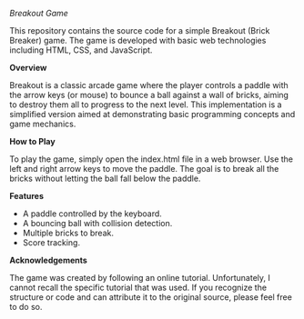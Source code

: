 ﻿*Breakout Game*

This repository contains the source code for a simple Breakout (Brick Breaker) game. The game is developed with basic web technologies including HTML, CSS, and JavaScript.

**Overview**

Breakout is a classic arcade game where the player controls a paddle with the arrow keys (or mouse) to bounce a ball against a wall of bricks, aiming to destroy them all to progress to the next level. This implementation is a simplified version aimed at demonstrating basic programming concepts and game mechanics.

**How to Play**

To play the game, simply open the index.html file in a web browser. Use the left and right arrow keys to move the paddle. The goal is to break all the bricks without letting the ball fall below the paddle.

**Features**

- A paddle controlled by the keyboard.
- A bouncing ball with collision detection.
- Multiple bricks to break.
- Score tracking.

**Acknowledgements**

The game was created by following an online tutorial. Unfortunately, I cannot recall the specific tutorial that was used. If you recognize the structure or code and can attribute it to the original source, please feel free to do so.

